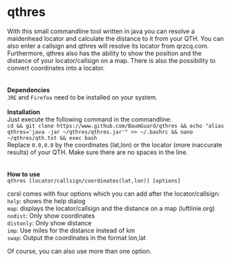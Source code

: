 # qthres<br />

With this small commandline tool written in java you can resolve a maidenhead locator and calculate the distance to it from your QTH. You can also enter a callsign and qthres will resolve its locator from qrzcq.com. Furthermore, qthres also has the ability to show the position and the distance of your locator/callsign on a map. There is also the possibility to convert coordinates into a locator.<br />
<br />
<br />
**Dependencies**<br />
`JRE` and `Firefox` need to be installed on your system.
<br />
<br />
**Installation**<br />
Just execute the following command in the commandline:<br />
`cd && git clone https://www.github.com/BaumGuard/qthres && echo "alias qthres='java -jar ~/qthres/qthres.jar'" >> ~/.bashrc && nano ~/qthres/qth.txt && exec bash`<br />
Replace `0.0,0.0` by the coordinates (lat,lon) or the locator (more inaccurate results) of your QTH. Make sure there are no spaces in the line.<br />
<br />
<br />
**How to use**<br />
`qthres [locator/callsign/coordinates(lat,lon)] [options]`<br />

csrsl comes with four options which you can add after the locator/callsign:<br />
`help`: shows the help dialog<br />
`map`: displays the locator/callsign and the distance on a map (luftlinie.org)<br />
`nodist`: Only show coordinates<br />
`distonly`: Only show distance<br />
`imp`: Use miles for the distance instead of km<br />
`swap`: Output the coordinates in the format lon,lat<br />

Of course, you can also use more than one option.<br />
